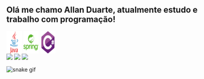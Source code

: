 ## Olá me chamo Allan Duarte, atualmente estudo e trabalho com programação!


 <div >
  <img align="center" alt="Allan-Java" height="60" width="40" src="https://github.com/devicons/devicon/blob/master/icons/java/java-original-wordmark.svg">
  <img align="center" alt="Allan-Spring" height="60" width="40" src="https://github.com/devicons/devicon/blob/master/icons/spring/spring-original-wordmark.svg">  
  <img align="center" alt="Rafa-Csharp" height="60" width="40" src="https://raw.githubusercontent.com/devicons/devicon/master/icons/csharp/csharp-original.svg">
  
</div>
<div > 
  <a href="https://www.instagram.com/allanduarte3" target="_blank"><img src="https://img.shields.io/badge/-Instagram-%23E4405F?style=for-the-badge&logo=instagram&logoColor=white" target="_blank"></a>
 	 <a href = "mailto:allanantonucci47@gmail.com"><img src="https://img.shields.io/badge/-Gmail-%23333?style=for-the-badge&logo=gmail&logoColor=white" target="_blank"></a>
  <a href="https://www.linkedin.com/in/allan-duarte-1616a91b2/" target="_blank"><img src="https://img.shields.io/badge/-LinkedIn-%230077B5?style=for-the-badge&logo=linkedin&logoColor=white" target="_blank"></a> 
 
  ![snake gif](https://github.com/SEU_USUARIO/SEU_REPOSITORIO/blob/output/github-contribution-grid-snake.svg)
  
</div>
